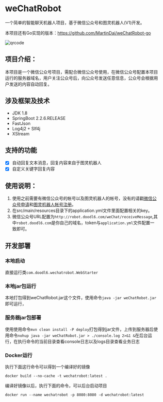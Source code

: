 # weChatRobot
一个简单的智能聊天机器人项目，基于微信公众号和图灵机器人(V1)开发。

本项目还有Go实现的版本：https://github.com/MartinDai/weChatRobot-go

![qrcode](robot-web/src/main/resources/static/images/qrcode.jpg "扫码关注，体验智能机器人")

## 项目介绍：
  本项目是一个微信公众号项目，需配合微信公众号使用，在微信公众号配置本项目运行的服务器域名，用户关注公众号后，向公众号发送任意信息，公众号会根据用户发送的内容自动回复。
  
## 涉及框架及技术
+ JDK 1.8
+ SpringBoot 2.2.6.RELEASE
+ FastJson
+ Log4j2 + Slf4j
+ XStream

## 支持的功能
* [x] 自动回复文本消息，回复内容来自于图灵机器人
* [x] 自定义关键字回复内容

## 使用说明：
1. 使用之前需要有微信公众号的帐号以及图灵机器人的帐号，没有的请戳[微信公众号申请](https://mp.weixin.qq.com/cgi-bin/readtemplate?t=register/step1_tmpl&lang=zh_CN)和[图灵机器人帐号注册](http://tuling123.com/register/email.jhtml)。
2. 在src/main/resources目录下的application.yml文件里面配置相关的key。
3. 微信公众号URL配置为`http://robot.doodl6.com/weChat/receiveMessage`,其中`robot.doodl6.com`是你自己的域名，token与`application.yml`文件配置一致即可。

## 开发部署

### 本地启动
直接运行类`com.doodl6.wechatrobot.WebStarter`

### 本地jar包运行
本地打包得到weChatRobot.jar这个文件，使用命令`java -jar weChatRobot.jar`即可运行，

### 服务器jar包部署
使用使用命令`mvn clean install -P deploy`打包得到jar文件，上传到服务器后使用命令`nohup java -jar weChatRobot.jar > ./console.log 2>&1 &`在后台运行，在执行命令的当前目录查看console日志以及logs目录查看业务日志

### Docker运行

执行下面这行命令可以得到一个编译好的镜像
```
docker build --no-cache -t wechatrobot:latest .
```

编译好镜像以后，执行下面的命令，可以后台启动项目
```
docker run --name wechatrobot -p 8080:8080 -d wechatrobot:latest
```



